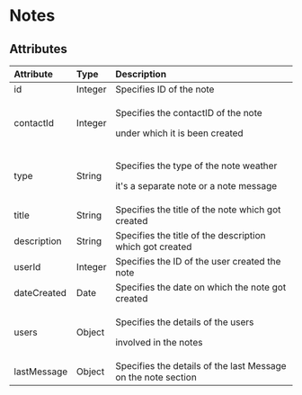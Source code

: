 # Notes

## Attributes

<table>
  <thead>
    <tr>
      <th style="text-align:left">Attribute</th>
      <th style="text-align:left">Type</th>
      <th style="text-align:left">Description</th>
    </tr>
  </thead>
  <tbody>
    <tr>
      <td style="text-align:left">id</td>
      <td style="text-align:left">Integer</td>
      <td style="text-align:left">Specifies ID of the note</td>
    </tr>
    <tr>
      <td style="text-align:left">contactId</td>
      <td style="text-align:left">Integer</td>
      <td style="text-align:left">
        <p>Specifies the contactID of the note</p>
        <p>under which it is been created</p>
      </td>
    </tr>
    <tr>
      <td style="text-align:left">type</td>
      <td style="text-align:left">String</td>
      <td style="text-align:left">
        <p>Specifies the type of the note weather</p>
        <p>it&apos;s a separate note or a note message</p>
      </td>
    </tr>
    <tr>
      <td style="text-align:left">title</td>
      <td style="text-align:left">String</td>
      <td style="text-align:left">Specifies the title of the note which got created</td>
    </tr>
    <tr>
      <td style="text-align:left">description</td>
      <td style="text-align:left">String</td>
      <td style="text-align:left">Specifies the title of the description which got created</td>
    </tr>
    <tr>
      <td style="text-align:left">userId</td>
      <td style="text-align:left">Integer</td>
      <td style="text-align:left">Specifies the ID of the user created the note</td>
    </tr>
    <tr>
      <td style="text-align:left">dateCreated</td>
      <td style="text-align:left">Date</td>
      <td style="text-align:left">Specifies the date on which the note got created</td>
    </tr>
    <tr>
      <td style="text-align:left">users</td>
      <td style="text-align:left">Object</td>
      <td style="text-align:left">
        <p>Specifies the details of the users</p>
        <p>involved in the notes</p>
      </td>
    </tr>
    <tr>
      <td style="text-align:left">lastMessage</td>
      <td style="text-align:left">Object</td>
      <td style="text-align:left">Specifies the details of the last Message on the note section</td>
    </tr>
  </tbody>
</table>

